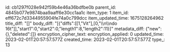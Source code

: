 id: cb1297f028e942f59b4e46a36bdfbe0b
parent_id: 4845b077e9874baa9aaff6e30cc1aa1c
item_type: 1
item_id: eff672c7d3344955904fe74a0c799dcc
item_updated_time: 1675128264962
title_diff: "[]"
body_diff: "[{\"diffs\":[[1,\"Vit\"],[0,\"\\\n\\\ndo 16t\"]],\"start1\":0,\"start2\":0,\"length1\":8,\"length2\":11}]"
metadata_diff: {"new":{},"deleted":[]}
encryption_cipher_text: 
encryption_applied: 0
updated_time: 2023-02-01T20:57:57.577Z
created_time: 2023-02-01T20:57:57.577Z
type_: 13